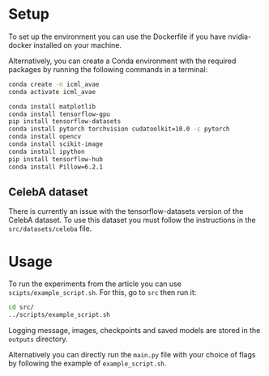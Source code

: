 Setup
=====

To set up the environment you can use the Dockerfile if you have nvidia-docker installed on your machine.

Alternatively, you can create a Conda environment with the required packages by running the following commands in a terminal:

```bash
conda create -n icml_avae
conda activate icml_avae

conda install matplotlib
conda install tensorflow-gpu
pip install tensorflow-datasets
conda install pytorch torchvision cudatoolkit=10.0 -c pytorch
conda install opencv
conda install scikit-image
conda install ipython
pip install tensorflow-hub
conda install Pillow=6.2.1
```

CelebA dataset
--------------

There is currently an issue with the tensorflow-datasets version of the CelebA dataset. To use this dataset you must follow the instructions in the `src/datasets/celeba` file.

Usage
=====

To run the experiments from the article you can use `scipts/example_script.sh`. For this, go to `src` then run it:

```bash
cd src/
../scripts/example_script.sh
```

Logging message, images, checkpoints and saved models are stored in the `outputs` directory. 

Alternatively you can directly run the `main.py` file with your choice of flags by following the example of `example_script.sh`.